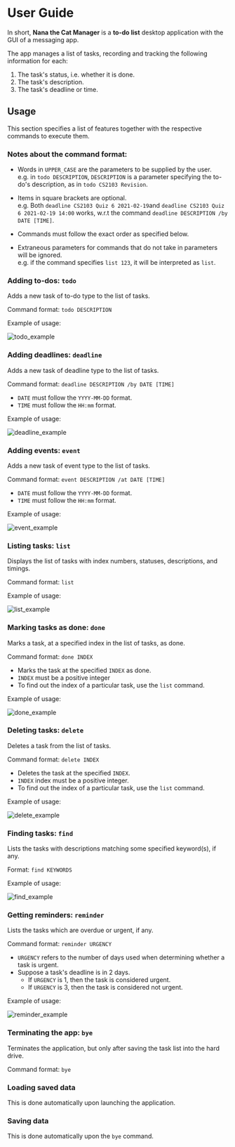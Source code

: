 # User Guide

In short, **Nana the Cat Manager** is a **to-do list** desktop application with the GUI of a messaging app.

The app manages a list of tasks, recording and tracking the following information for each:

1. The task's status, i.e. whether it is done.
2. The task's description.
3. The task's deadline or time.

## Usage

This section specifies a list of features together with the respective commands to execute them.

### Notes about the command format:

* Words in `UPPER_CASE` are the parameters to be supplied by the user.<br>
  e.g. in `todo DESCRIPTION`, `DESCRIPTION` is a parameter specifying the to-do's description, as
  in `todo CS2103 Revision`.

* Items in square brackets are optional.<br>
  e.g. Both `deadline CS2103 Quiz 6 2021-02-19`and `deadline CS2103 Quiz 6 2021-02-19 14:00`
  works, w.r.t the command `deadline DESCRIPTION /by DATE [TIME]`.

* Commands must follow the exact order as specified below.<br>

* Extraneous parameters for commands that do not take in parameters will be ignored.<br>
  e.g. if the command specifies `list 123`, it will be interpreted as `list`.

### Adding to-dos: `todo`

Adds a new task of to-do type to the list of tasks.

Command format: `todo DESCRIPTION`

Example of usage:

![todo_example](images/todoExample.png)

### Adding deadlines: `deadline`

Adds a new task of deadline type to the list of tasks.

Command format: `deadline DESCRIPTION /by DATE [TIME]`

- `DATE` must follow the `YYYY-MM-DD` format.
- `TIME` must follow the `HH:mm` format.

Example of usage:

![deadline_example](images/deadlineExample.png)

### Adding events: `event`

Adds a new task of event type to the list of tasks.

Command format: `event DESCRIPTION /at DATE [TIME]`

- `DATE` must follow the `YYYY-MM-DD` format.
- `TIME` must follow the `HH:mm` format.

Example of usage:

![event_example](images/eventExample.png)

### Listing tasks: `list`

Displays the list of tasks with index numbers, statuses, descriptions, and timings.

Command format: `list`

Example of usage:

![list_example](images/listExample.png)

### Marking tasks as done: `done`

Marks a task, at a specified index in the list of tasks, as done.

Command format: `done INDEX`

- Marks the task at the specified `INDEX` as done.
- `INDEX` must be a positive integer
- To find out the index of a particular task, use the `list` command.

Example of usage:

![done_example](images/doneExample.png)

### Deleting tasks: `delete`

Deletes a task from the list of tasks.

Command format: `delete INDEX`

- Deletes the task at the specified `INDEX`.
- `INDEX` index must be a positive integer.
- To find out the index of a particular task, use the `list` command.

Example of usage:

![delete_example](images/deleteExample.png)

### Finding tasks: `find`

Lists the tasks with descriptions matching some specified keyword(s), if any.

Format: `find KEYWORDS`

Example of usage:

![find_example](images/findExample.png)

### Getting reminders: `reminder`

Lists the tasks which are overdue or urgent, if any.

Command format: `reminder URGENCY`

- `URGENCY` refers to the number of days used when determining whether a task is urgent.
- Suppose a task's deadline is in 2 days.
    - If `URGENCY` is 1, then the task is considered urgent.
    - If `URGENCY` is 3, then the task is considered not urgent.

Example of usage:

![reminder_example](images/reminderExample.png)

### Terminating the app: `bye`

Terminates the application, but only after saving the task list into the hard drive.

Command format: `bye`

### Loading saved data

This is done automatically upon launching the application.

### Saving data

This is done automatically upon the `bye` command.
